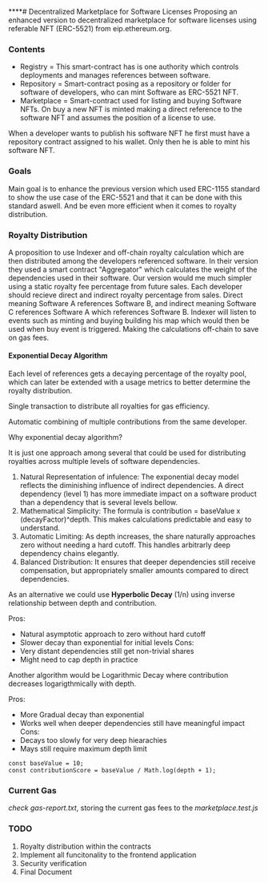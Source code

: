 ****# Decentralized Marketplace for Software Licenses
Proposing an enhanced version to decentralized marketplace for software licenses using referable NFT (ERC-5521) from eip.ethereum.org.
### Contents
- Registry = This smart-contract has is one authority which controls deployments and manages references between software.
- Repository = Smart-contract posing as a repository or folder for software of developers, who can mint Software as ERC-5521 NFT.
- Marketplace = Smart-contract used for listing and buying Software NFTs. On buy a new NFT is minted making a direct reference to the software NFT and assumes the position of a license to use.


When a developer wants to publish his software NFT he first must have a repository contract assigned to his wallet. Only then he is able to mint his software NFT.


### Goals
Main goal is to enhance the previous version which used ERC-1155 standard to show the use case of the ERC-5521 and that it can be done with this standard aswell. And be even more efficient when it comes to royalty distribution.

### Royalty Distribution
A proposition to use Indexer and off-chain royalty calculation which are then distributed among the developers referenced software. In their version they used a smart contract "Aggregator" which calculates the weight of the dependencies used in their software. Our version would me much simpler using a static royalty fee percentage from future sales. Each developer should recieve direct and indirect royalty percentage from sales. Direct meaning Software A references Software B, and indirect meaning Software C references Software A which references Software B. Indexer will listen to events such as minting and buying building his map which would then be used when buy event is triggered. Making the calculations off-chain to save on gas fees.

#### Exponential Decay Algorithm
Each level of references gets a decaying percentage of the royalty pool, which can later be extended with a usage metrics to better determine the royalty distribution.

Single transaction to distribute all royalties for gas efficiency.

Automatic combining of multiple contributions from the same developer.

Why exponential decay algorithm?

It is just one approach among several that could be used for distributing royalties across multiple levels of software dependencies.
1. Natural Representation of infulence: The exponential decay model reflects the diminishing influence of indirect dependencies. A direct dependency (level 1) has more immediate impact on a software product than a dependency that is several levels bellow.
2. Mathematical Simplicity: The formula is contribution = baseValue x (decayFactor)^depth. This makes calculations predictable and easy to understand.
3. Automatic Limiting: As depth increases, the share naturally approaches zero without needing a hard cutoff. This handles arbitrarly deep dependency chains elegantly.
4. Balanced Distribution: It ensures that deeper dependencies still receive compensation, but appropriately smaller amounts compared to direct dependencies.

As an alternative we could use **Hyperbolic Decay** (1/n) using inverse relationship between depth and contribution.

Pros:
- Natural asymptotic approach to zero without hard cutoff
- Slower decay than exponential for initial levels
Cons:
- Very distant dependencies still get non-trivial shares
- Might need to cap depth in practice

Another algorithm would be Logarithmic Decay where contribution decreases logarigthmically with depth.

Pros:
- More Gradual decay than exponential
- Works well when deeper dependencies still have meaningful impact
Cons:
- Decays too slowly for very deep hiearachies
- Mays still require maximum depth limit

```// Logarithmic decay - slower reduction at deeper levels
const baseValue = 10;
const contributionScore = baseValue / Math.log(depth + 1);
```

### Current Gas
*check gas-report.txt*, storing the current gas fees to the *marketplace.test.js*

### TODO
1. Royalty distribution within the contracts
2. Implement all funcitonality to the frontend application
3. Security verification
4. Final Document

